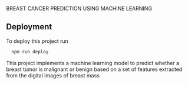 
BREAST CANCER PREDICTION USING MACHINE LEARNING




## Deployment

To deploy this project run

```bash
  npm run deploy
```



This project implements a machine learning model to predict whether a breast tumor is malignant or benign based on a set of features extracted from the digital images of breast mass